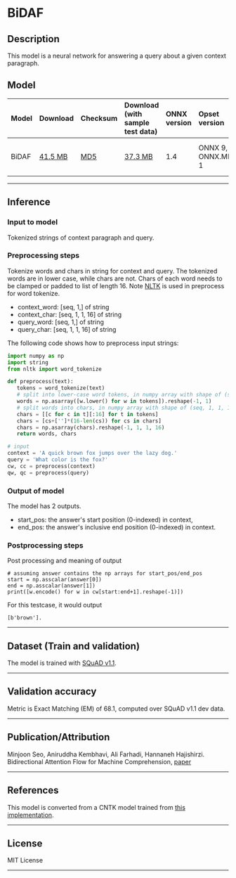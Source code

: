 # BiDAF

 ## Description
This model is a neural network for answering a query about a given context paragraph.

 ## Model

 |Model        |Download  |Checksum|Download (with sample test data)|ONNX version|Opset version|Accuracy |
|-------------|:--------------|:--------------|:--------------|:--------------|:--------------|:--------------|
|BiDAF  |[41.5 MB](https://onnxzoo.blob.core.windows.net/models/opset_9/bidaf/bidaf.onnx) | [MD5](https://onnxzoo.blob.core.windows.net/models/opset_9/bidaf/bidaf-md5.txt) |[37.3 MB](https://onnxzoo.blob.core.windows.net/models/opset_9/bidaf/bidaf.tar.gz)|1.4 |ONNX 9, ONNX.ML 1 |EM of 68.1 in SQuAD v1.1 |

 <hr>

 ## Inference

 ### Input to model
 Tokenized strings of context paragraph and query.

 ### Preprocessing steps
 Tokenize words and chars in string for context and query. The tokenized words are in lower case, while chars are not. Chars of each word needs to be clamped or padded to list of length 16. Note [NLTK](https://www.nltk.org/install.html) is used in preprocess for word tokenize.

* context_word: [seq, 1,] of string
* context_char: [seq, 1, 1, 16] of string
* query_word: [seq, 1,] of string
* query_char: [seq, 1, 1, 16] of string

 The following code shows how to preprocess input strings:

 ```python
import numpy as np
import string
from nltk import word_tokenize

def preprocess(text):
    tokens = word_tokenize(text)
    # split into lower-case word tokens, in numpy array with shape of (seq, 1)
    words = np.asarray([w.lower() for w in tokens]).reshape(-1, 1)
    # split words into chars, in numpy array with shape of (seq, 1, 1, 16)
    chars = [[c for c in t][:16] for t in tokens]
    chars = [cs+['']*(16-len(cs)) for cs in chars]
    chars = np.asarray(chars).reshape(-1, 1, 1, 16)
    return words, chars

# input
context = 'A quick brown fox jumps over the lazy dog.'
query = 'What color is the fox?'
cw, cc = preprocess(context)
qw, qc = preprocess(query)
```

 ### Output of model
The model has 2 outputs.

* start_pos: the answer's start position (0-indexed) in context,
* end_pos: the answer's inclusive end position (0-indexed) in context.

 ### Postprocessing steps
Post processing and meaning of output
```
# assuming answer contains the np arrays for start_pos/end_pos
start = np.asscalar(answer[0])
end = np.asscalar(answer[1])
print([w.encode() for w in cw[start:end+1].reshape(-1)])
```

For this testcase, it would output
```
[b'brown'].
```
<hr>

 ## Dataset (Train and validation)
The model is trained with [SQuAD v1.1](https://rajpurkar.github.io/SQuAD-explorer/explore/1.1/dev/).
<hr>

 ## Validation accuracy
Metric is Exact Matching (EM) of 68.1, computed over SQuAD v1.1 dev data.
<hr>

 ## Publication/Attribution
Minjoon Seo, Aniruddha Kembhavi, Ali Farhadi, Hannaneh Hajishirzi. Bidirectional Attention Flow for Machine Comprehension, [paper](https://arxiv.org/abs/1611.01603)

 <hr>

 ## References
This model is converted from a CNTK model trained from [this implementation](https://github.com/microsoft/CNTK/tree/nikosk/bidaf/Examples/Text/BidirectionalAttentionFlow/squad).
<hr>

 ## License
MIT License
<hr>